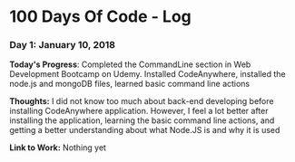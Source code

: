 # 100 Days Of Code - Log

### Day 1: January 10, 2018

**Today's Progress**: Completed the CommandLine section in Web Development Bootcamp on Udemy.
Installed CodeAnywhere, installed the node.js and mongoDB files, learned basic command line actions

**Thoughts:** I did not know too much about back-end developing before installing CodeAnywhere application. However, I feel a lot better after installing the application, learning the basic command line actions, and getting a better understanding about what Node.JS is and why it is used

**Link to Work:** Nothing yet
<!--
##### Day 0: February 30, 2016 (Example 1)
##### (delete me or comment me out)
##### **Today's Progress**: Fixed CSS, worked on canvas functionality for the app.
**Thoughts:** I really struggled with CSS, but, overall, I feel like I am slowly getting better at it. Canvas is still new for me, but I managed to figure out some basic functionality.
**Link(s) to work** [Calculator App](http://www.example.com)
### Day 0: February 30, 2016 (Example 2)
##### (delete me or comment me out)
**Today's Progress**: Fixed CSS, worked on canvas functionality for the app.
**Thoughts**: I really struggled with CSS, but, overall, I feel like I am slowly getting better at it. Canvas is still new for me, but I managed to figure out some basic functionality.
**Link(s) to work**: [Calculator App](http://www.example.com)
### Day 1: June 27, Monday
**Today's Progress**: I've gone through many exercises on FreeCodeCamp.
**Thoughts** I've recently started coding, and it's a great feeling when I finally solve an algorithm challenge after a lot of attempts and hours spent.
**Link(s) to work**
1. [Find the Longest Word in a String](https://www.freecodecamp.com/challenges/find-the-longest-word-in-a-string)
2. [Title Case a Sentence](https://www.freecodecamp.com/challenges/title-case-a-sentence)
-->
